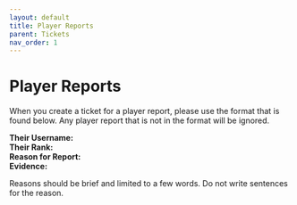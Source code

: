 ```yaml
---
layout: default
title: Player Reports
parent: Tickets
nav_order: 1
---
```



# Player Reports
When you create a ticket for a player report, please use the format that is found below. Any player report that is not in the format will be ignored.


__Their Username:  
Their Rank:  
Reason for Report:  
Evidence:__  


Reasons should be brief and limited to a few words. Do not write sentences for the reason.
